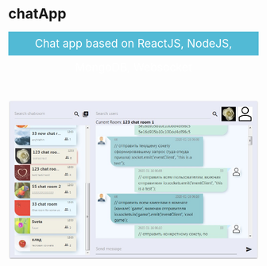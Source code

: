 # chatApp
<header style="	width: 100%;
		height: 3rem;
		line-height: 3rem;
		font-size: 1.4rem;
		color: white;
		text-align: center;
		background-color: #52bad5;">
  Chat app based on ReactJS, NodeJS, MongoDB, Websocket
</header>
<div>
  <img src="./image.jpg" />
</div>
